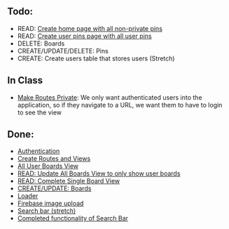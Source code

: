 ## Todo:

- READ: [Create home page with all non-private pins](https://github.com/nss-evening-cohort-13/react-pinterest/pull/9)
- READ: [Create user pins page with all user pins](https://github.com/nss-evening-cohort-13/react-pinterest/pull/9)
- DELETE: Boards
- CREATE/UPDATE/DELETE: Pins
- CREATE: Create users table that stores users (Stretch)

## In Class
- [Make Routes Private](https://github.com/nss-evening-cohort-13/react-pinterest/pull/10): We only want authenticated users into the application, so if they navigate to a URL, we want them to have to login to see the view

## Done:
- [Authentication](https://github.com/nss-evening-cohort-13/react-pinterest/pull/1/files)
- [Create Routes and Views](https://github.com/nss-evening-cohort-13/react-pinterest/pull/2/files)
- [All User Boards View](https://github.com/nss-evening-cohort-13/react-pinterest/blob/main/src/views/Boards.js)
- [READ: Update All Boards View to only show user boards](https://github.com/nss-evening-cohort-13/react-pinterest/blob/main/src/helpers/data/boardData.js#L5)
- [READ: Complete Single Board View](https://github.com/nss-evening-cohort-13/react-pinterest/blob/main/src/views/SingleBoard.js)
- [CREATE/UPDATE: Boards](https://github.com/nss-evening-cohort-13/react-pinterest/pull/6/files)
- [Loader](https://github.com/nss-evening-cohort-13/react-pinterest/blob/main/src/components/Loader/index.js)
- [Firebase image upload](https://github.com/nss-evening-cohort-13/react-pinterest/blob/e9a44ee4e2c70d86a932b26ab9d909af9b9e89d6/src/components/Forms/BoardForm.js#L24)
- [Search bar (stretch)](https://github.com/nss-evening-cohort-13/react-pinterest/pull/5/files)
- [Completed functionality of Search Bar](https://github.com/nss-evening-cohort-13/react-pinterest/pull/8/files)
